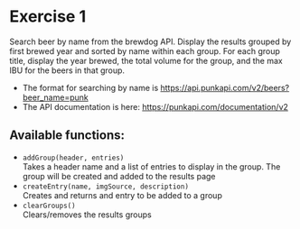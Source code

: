 # Exercise 1

Search beer by name from the brewdog API. Display the results grouped by first brewed year and sorted by name within each group. For each group title, display the year brewed, the total volume for the group, and the max IBU for the beers in that group.

- The format for searching by name is https://api.punkapi.com/v2/beers?beer_name=punk
- The API documentation is here: https://punkapi.com/documentation/v2

## Available functions:

- `addGroup(header, entries)`  
  Takes a header name and a list of entries to display in the group. The group will be created and added to the results page
- `createEntry(name, imgSource, description)`  
  Creates and returns and entry to be added to a group
- `clearGroups()`  
  Clears/removes the results groups
